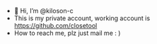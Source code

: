 - 👋 Hi, I’m @kiloson-c
- This is my private account, working account is https://github.com/closetool
- How to reach me, plz just mail me : )

<!---
kiloson-c/kiloson-c is a ✨ special ✨ repository because its `README.md` (this file) appears on your GitHub profile.
You can click the Preview link to take a look at your changes.
--->
